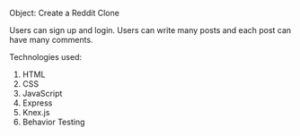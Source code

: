 Object: Create a Reddit Clone

Users can sign up and login. Users can write many posts and each post can have many comments.

Technologies used:

1. HTML
2. CSS
3. JavaScript
4. Express
5. Knex.js
6. Behavior Testing
